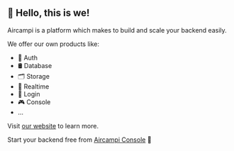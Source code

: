 ## 👋 Hello, this is we!

Aircampi is a platform which makes to build and scale your backend easily.

We offer our own products like:

- 🔐 Auth
- 🛢 Database
- 🗂 Storage
- 📡 Realtime
- 🚪 Login
- 🎮 Console
- ...

Visit [our website](https://www.aircampi.com) to learn more.

Start your backend free from [Aircampi Console](https://console.aircampi.com) 🚀
